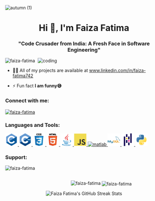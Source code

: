 ![autumn (1)](https://github.com/faiza-fatima/faiza-fatima/assets/159861980/0f8c8586-9785-4b9a-a2ea-e251523c9230)



<h1 align="center">Hi 👋, I'm Faiza Fatima</h1>
<h3 align="center">"Code Crusader from India: A Fresh Face in Software Engineering"</h3>

<img align="right" alt="coding" width="400" src="https://github.com/faiza-fatima/faiza-fatima/assets/159861980/95edad64-8a6d-4cba-9d2f-d5b82f98a309">

<p align="left"> <img src="https://komarev.com/ghpvc/?username=faiza-fatima&label=Profile%20views&color=0e75b6&style=flat" alt="faiza-fatima" /> </p>

- 👨‍💻 All of my projects are available at www.linkedin.com/in/faiza-fatima742

- ⚡ Fun fact **I am funny😅**
<h3 align="left">Connect with me:</h3>
<p align="left">
<a href="https://linkedin.com/in/faiza fatima" target="blank"><img align="center" src="https://raw.githubusercontent.com/rahuldkjain/github-profile-readme-generator/master/src/images/icons/Social/linked-in-alt.svg" alt="faiza-fatima" height="30" width="40" /></a>
</p>
<h3 align="left">Languages and Tools:</h3>

<p align="left"> <a href="https://www.cprogramming.com/" target="_blank" rel="noreferrer"> <img src="https://raw.githubusercontent.com/devicons/devicon/master/icons/c/c-original.svg" alt="c" width="40" height="40"/> </a> <a href="https://www.w3schools.com/cpp/" target="_blank" rel="noreferrer"> <img src="https://raw.githubusercontent.com/devicons/devicon/master/icons/cplusplus/cplusplus-original.svg" alt="cplusplus" width="40" height="40"/> </a> <a href="https://www.w3schools.com/css/" target="_blank" rel="noreferrer"> <img src="https://raw.githubusercontent.com/devicons/devicon/master/icons/css3/css3-original-wordmark.svg" alt="css3" width="40" height="40"/> </a> <a href="https://www.w3.org/html/" target="_blank" rel="noreferrer"> <img src="https://raw.githubusercontent.com/devicons/devicon/master/icons/html5/html5-original-wordmark.svg" alt="html5" width="40" height="40"/> </a> <a href="https://www.java.com" target="_blank" rel="noreferrer"> <img src="https://raw.githubusercontent.com/devicons/devicon/master/icons/java/java-original.svg" alt="java" width="40" height="40"/> </a> <a href="https://developer.mozilla.org/en-US/docs/Web/JavaScript" target="_blank" rel="noreferrer"> <img src="https://raw.githubusercontent.com/devicons/devicon/master/icons/javascript/javascript-original.svg" alt="javascript" width="40" height="40"/> </a> <a href="https://www.mathworks.com/" target="_blank" rel="noreferrer"> <img src="https://upload.wikimedia.org/wikipedia/commons/2/21/Matlab_Logo.png" alt="matlab" width="40" height="40"/> </a> <a href="https://www.mysql.com/" target="_blank" rel="noreferrer"> <img src="https://raw.githubusercontent.com/devicons/devicon/master/icons/mysql/mysql-original-wordmark.svg" alt="mysql" width="40" height="40"/> </a> <a href="https://pandas.pydata.org/" target="_blank" rel="noreferrer"> <img src="https://raw.githubusercontent.com/devicons/devicon/2ae2a900d2f041da66e950e4d48052658d850630/icons/pandas/pandas-original.svg" alt="pandas" width="40" height="40"/> </a> <a href="https://www.python.org" target="_blank" rel="noreferrer"> <img src="https://raw.githubusercontent.com/devicons/devicon/master/icons/python/python-original.svg" alt="python" width="40" height="40"/> </a> </p>
<h3 align="left">Support:</h3>
<p><a href="https://www.buymeacoffee.com/simplified"> <img align="left" src="https://cdn.buymeacoffee.com/buttons/v2/default-yellow.png" height="50" width="210" alt="faiza-fatima" /></a></p><br><br>
<p><img align="left" src="https://github-readme-stats.vercel.app/api/top-langs?username=faiza-fatima&show_icons=true&locale=en&layout=compact" alt="faiza-fatima" /></p>
<p>&nbsp;<img align="center" src="https://github-readme-stats.vercel.app/api?username=faiza-fatima&show_icons=true&locale=en" alt="faiza-fatima" /></p>
<p align="center">
  <img src="https://github-readme-streak-stats.herokuapp.com/?user=faiza-fatima&date=${new Date().getTime()}" alt="Faiza Fatima's GitHub Streak Stats" />
</p>


